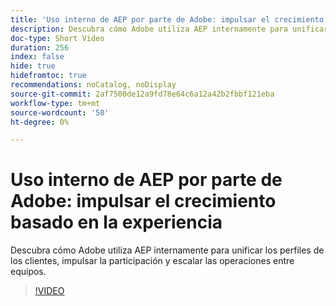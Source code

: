 ```yaml
---
title: 'Uso interno de AEP por parte de Adobe: impulsar el crecimiento basado en la experiencia'
description: Descubra cómo Adobe utiliza AEP internamente para unificar los perfiles de los clientes, impulsar la participación y escalar las operaciones entre equipos.
doc-type: Short Video
duration: 256
index: false
hide: true
hidefromtoc: true
recommendations: noCatalog, noDisplay
source-git-commit: 2af7500de12a9fd78e64c6a12a42b2fbbf121eba
workflow-type: tm+mt
source-wordcount: '50'
ht-degree: 0%

---
```



# Uso interno de AEP por parte de Adobe: impulsar el crecimiento basado en la experiencia

Descubra cómo Adobe utiliza AEP internamente para unificar los perfiles de los clientes, impulsar la participación y escalar las operaciones entre equipos.

<!-- 62_S655_3442541_255_adobes-internal-use-of-aep-driving-experienceled-growth -->
>[!VIDEO](https://video.tv.adobe.com/v/3458328/?learn=on&enablevpops=true)

